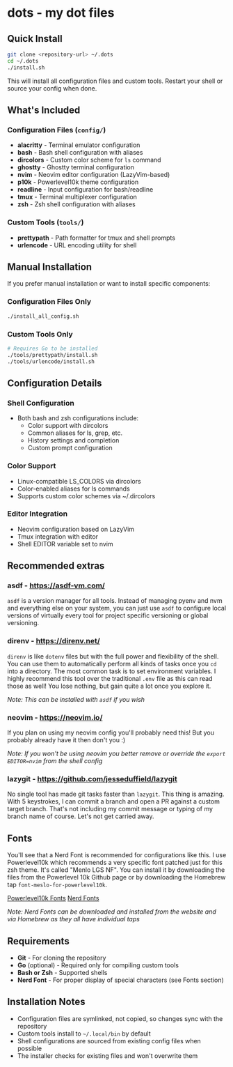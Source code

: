 # dots - my dot files

## Quick Install

```bash
git clone <repository-url> ~/.dots
cd ~/.dots
./install.sh
```

This will install all configuration files and custom tools. Restart your shell or source your config when done.

## What's Included

### Configuration Files (`config/`)

- **alacritty** - Terminal emulator configuration
- **bash** - Bash shell configuration with aliases
- **dircolors** - Custom color scheme for `ls` command  
- **ghostty** - Ghostty terminal configuration
- **nvim** - Neovim editor configuration (LazyVim-based)
- **p10k** - Powerlevel10k theme configuration
- **readline** - Input configuration for bash/readline
- **tmux** - Terminal multiplexer configuration
- **zsh** - Zsh shell configuration with aliases

### Custom Tools (`tools/`)

- **prettypath** - Path formatter for tmux and shell prompts
- **urlencode** - URL encoding utility for shell

## Manual Installation

If you prefer manual installation or want to install specific components:

### Configuration Files Only
```bash
./install_all_config.sh
```

### Custom Tools Only
```bash
# Requires Go to be installed
./tools/prettypath/install.sh
./tools/urlencode/install.sh
```

## Configuration Details

### Shell Configuration
- Both bash and zsh configurations include:
  - Color support with dircolors
  - Common aliases for ls, grep, etc.
  - History settings and completion
  - Custom prompt configuration

### Color Support
- Linux-compatible LS_COLORS via dircolors
- Color-enabled aliases for ls commands
- Supports custom color schemes via ~/.dircolors

### Editor Integration
- Neovim configuration based on LazyVim
- Tmux integration with editor
- Shell EDITOR variable set to nvim

## Recommended extras

### asdf - https://asdf-vm.com/

`asdf` is a version manager for all tools. Instead of managing pyenv and nvm and everything else on your
system, you can just use `asdf` to configure local versions of virtually every tool for project specific
versioning or global versioning.

### direnv - https://direnv.net/

`direnv` is like `dotenv` files but with the full power and flexibility of the shell. You can use
them to automatically perform all kinds of tasks once you `cd` into a directory. The most common
task is to set environment variables. I highly recommend this tool over the traditional `.env`
file as this can read those as well! You lose nothing, but gain quite a lot once you explore it.

_Note: This can be installed with `asdf` if you wish_

### neovim - https://neovim.io/

If you plan on using my neovim config you'll probably need this! But you probably already have it then
don't you :)

_Note: If you won't be using neovim you better remove or override the `export EDITOR=nvim` from the shell config_

### lazygit - https://github.com/jesseduffield/lazygit

No single tool has made git tasks faster than `lazygit`. This thing is amazing. With 5 keystrokes, I can 
commit a branch and open a PR against a custom target branch. That's not including my commit message
or typing of my branch name of course. Let's not get carried away.

## Fonts

You'll see that a Nerd Font is recommended for configurations like this. I use Powerlevel10k which recommends a very specific font patched just for this zsh theme. It's called "Menlo LGS NF". You can install it by downloading the files from the Powerlevel 10k Github page or by downloading the Homebrew tap `font-meslo-for-powerlevel10k`.

[Powerlevel10k Fonts](https://github.com/romkatv/powerlevel10k?tab=readme-ov-file#meslo-nerd-font-patched-for-powerlevel10k)
[Nerd Fonts](https://www.nerdfonts.com/)

_Note: Nerd Fonts can be downloaded and installed from the website and via Homebrew as they all have individual taps_


## Requirements

- **Git** - For cloning the repository
- **Go** (optional) - Required only for compiling custom tools
- **Bash or Zsh** - Supported shells
- **Nerd Font** - For proper display of special characters (see Fonts section)

## Installation Notes

- Configuration files are symlinked, not copied, so changes sync with the repository
- Custom tools install to `~/.local/bin` by default
- Shell configurations are sourced from existing config files when possible
- The installer checks for existing files and won't overwrite them
